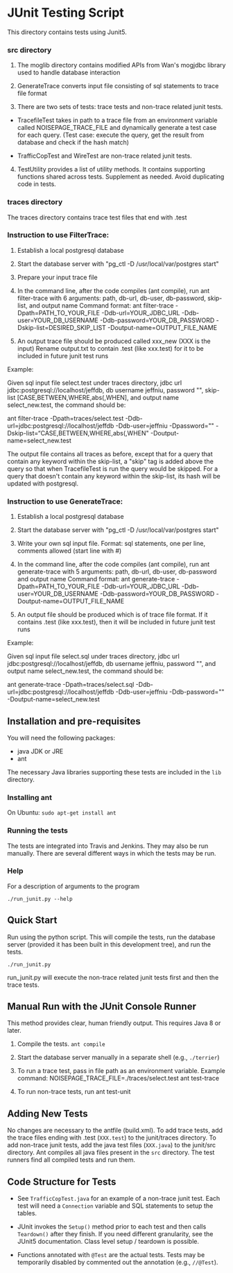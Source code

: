 # JUnit Testing Script

This directory contains tests using Junit5.

### src directory

1. The moglib directory contains modified APIs from Wan's mogjdbc library 
used to handle database interaction

2. GenerateTrace converts input file consisting of sql statements to trace file format

3. There are two sets of tests: trace tests and non-trace related junit tests.

* TracefileTest takes in path to a trace file from an environment variable called 
NOISEPAGE_TRACE_FILE and dynamically generate a test case for each query. 
(Test case: execute the query, get the result from database and
check if the hash match)

* TrafficCopTest and WireTest are non-trace related junit tests.

4. TestUtility provides a list of utility methods. It contains supporting functions 
shared across tests. Supplement as needed. Avoid duplicating code in tests.

### traces directory

The traces directory contains trace test files that end with .test

### Instruction to use FilterTrace:

1. Establish a local postgresql database

2. Start the database server with "pg_ctl -D /usr/local/var/postgres start"

3. Prepare your input trace file

4. In the command line, after the code compiles (ant compile), run 
ant filter-trace with 6 arguments: path, db-url, db-user, db-password, skip-list, and output name
Command format: ant filter-trace -Dpath=PATH_TO_YOUR_FILE
 -Ddb-url=YOUR_JDBC_URL -Ddb-user=YOUR_DB_USERNAME -Ddb-password=YOUR_DB_PASSWORD
 -Dskip-list=DESIRED_SKIP_LIST -Doutput-name=OUTPUT_FILE_NAME

5. An output trace file should be produced called xxx_new (XXX is the input)
Rename output.txt to contain .test (like xxx.test) for it to be included in 
future junit test runs

Example: 

Given sql input file select.test under traces directory, jdbc url jdbc:postgresql://localhost/jeffdb,
db username jeffniu, password "", skip-list [CASE,BETWEEN,WHERE,abs(,WHEN], and output name select_new.test,
the command should be:

ant filter-trace -Dpath=traces/select.test -Ddb-url=jdbc:postgresql://localhost/jeffdb 
-Ddb-user=jeffniu -Dpassword="" -Dskip-list=“CASE,BETWEEN,WHERE,abs(,WHEN" -Doutput-name=select_new.test

The output file contains all traces as before, except that for a query that contain
any keyword within the skip-list, a "skip" tag is added above the query so that when
TracefileTest is run the query would be skipped. For a query that doesn't contain
any keyword within the skip-list, its hash will be updated with postgresql.

### Instruction to use GenerateTrace:

1. Establish a local postgresql database

2. Start the database server with "pg_ctl -D /usr/local/var/postgres start"

3. Write your own sql input file. Format: sql statements, one per line, 
comments allowed (start line with #)

4. In the command line, after the code compiles (ant compile), run 
ant generate-trace with 5 arguments: path, db-url, db-user, db-password and output name
Command format: ant generate-trace -Dpath=PATH_TO_YOUR_FILE -Ddb-url=YOUR_JDBC_URL 
-Ddb-user=YOUR_DB_USERNAME -Ddb-password=YOUR_DB_PASSWORD -Doutput-name=OUTPUT_FILE_NAME

5. An output file should be produced which is of trace file format.
If it contains .test (like xxx.test), then it will be included in 
future junit test runs

Example: 

Given sql input file select.sql under traces directory, jdbc url jdbc:postgresql://localhost/jeffdb,
db username jeffniu, password "", and output name select_new.test, the command should be:

ant generate-trace -Dpath=traces/select.sql -Ddb-url=jdbc:postgresql://localhost/jeffdb
 -Ddb-user=jeffniu -Ddb-password="" -Doutput-name=select_new.test

## Installation and pre-requisites

You will need the following packages:
* java JDK or JRE
* ant

The necessary Java libraries supporting these tests are included in the `lib` directory.

### Installing ant

On Ubuntu:
`sudo apt-get install ant`

### Running the tests

The tests are integrated into Travis and Jenkins. They may also be run manually.
There are several different ways in which the tests may be run.

### Help
For a description of arguments to the program

`./run_junit.py --help`


## Quick Start

Run using the python script. This will compile the tests, run the database server (provided it has 
been built in this development tree), and run the tests.

`./run_junit.py`

run_junit.py will execute the non-trace related junit tests first and then the trace tests.

## Manual Run with the JUnit Console Runner
This method provides clear, human friendly output. This requires Java 8 or later.

1. Compile the tests.
   `ant compile`

2. Start the database server manually in a separate shell (e.g., `./terrier`)

3. To run a trace test, pass in file path as an environment variable.
Example command: NOISEPAGE_TRACE_FILE=./traces/select.test ant test-trace

4. To run non-trace tests, run ant test-unit

## Adding New Tests

No changes are necessary to the antfile (build.xml). 
To add trace tests, add the trace files ending with .test (`XXX.test`) to the junit/traces directory.
To add non-trace junit tests, add the java test files (`XXX.java`) to the junit/src directory.
Ant compiles all java files present in the `src` directory. The test runners find all compiled tests and run them.

## Code Structure for Tests

* See `TrafficCopTest.java` for an example of a non-trace junit test. Each test will need a `Connection`
  variable and SQL statements to setup the tables.

* JUnit invokes the `Setup()` method prior to each test and then calls `Teardown()` after they
  finish. If you need different granularity, see the JUnit5 documentation. Class
  level setup / teardown is possible.

* Functions annotated with `@Test` are the actual tests. 
  Tests may be temporarily disabled by commented out the annotation (e.g., `//@Test`).
